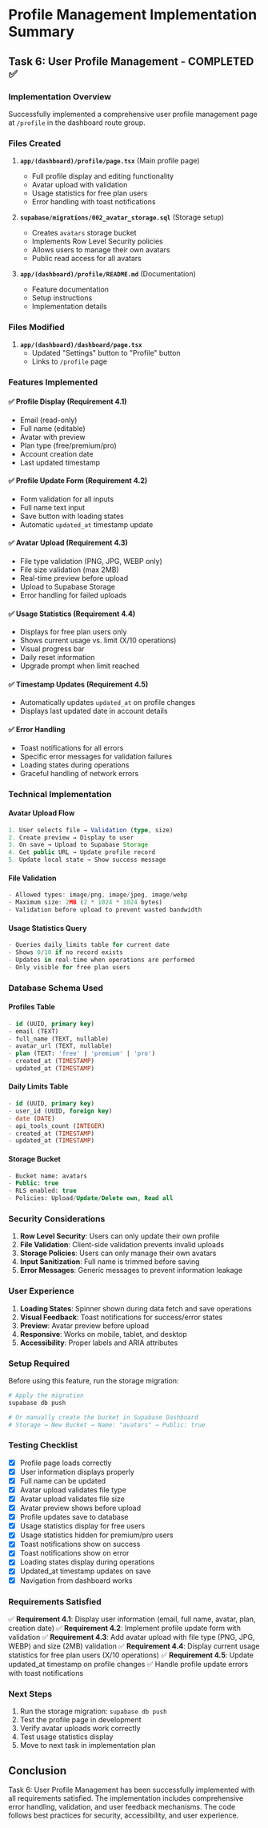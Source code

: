 # Profile Management Implementation Summary

## Task 6: User Profile Management - COMPLETED ✅

### Implementation Overview

Successfully implemented a comprehensive user profile management page at `/profile` in the dashboard route group.

### Files Created

1. **`app/(dashboard)/profile/page.tsx`** (Main profile page)
   - Full profile display and editing functionality
   - Avatar upload with validation
   - Usage statistics for free plan users
   - Error handling with toast notifications

2. **`supabase/migrations/002_avatar_storage.sql`** (Storage setup)
   - Creates `avatars` storage bucket
   - Implements Row Level Security policies
   - Allows users to manage their own avatars
   - Public read access for all avatars

3. **`app/(dashboard)/profile/README.md`** (Documentation)
   - Feature documentation
   - Setup instructions
   - Implementation details

### Files Modified

1. **`app/(dashboard)/dashboard/page.tsx`**
   - Updated "Settings" button to "Profile" button
   - Links to `/profile` page

### Features Implemented

#### ✅ Profile Display (Requirement 4.1)
- Email (read-only)
- Full name (editable)
- Avatar with preview
- Plan type (free/premium/pro)
- Account creation date
- Last updated timestamp

#### ✅ Profile Update Form (Requirement 4.2)
- Form validation for all inputs
- Full name text input
- Save button with loading states
- Automatic `updated_at` timestamp update

#### ✅ Avatar Upload (Requirement 4.3)
- File type validation (PNG, JPG, WEBP only)
- File size validation (max 2MB)
- Real-time preview before upload
- Upload to Supabase Storage
- Error handling for failed uploads

#### ✅ Usage Statistics (Requirement 4.4)
- Displays for free plan users only
- Shows current usage vs. limit (X/10 operations)
- Visual progress bar
- Daily reset information
- Upgrade prompt when limit reached

#### ✅ Timestamp Updates (Requirement 4.5)
- Automatically updates `updated_at` on profile changes
- Displays last updated date in account details

#### ✅ Error Handling
- Toast notifications for all errors
- Specific error messages for validation failures
- Loading states during operations
- Graceful handling of network errors

### Technical Implementation

#### Avatar Upload Flow
```typescript
1. User selects file → Validation (type, size)
2. Create preview → Display to user
3. On save → Upload to Supabase Storage
4. Get public URL → Update profile record
5. Update local state → Show success message
```

#### File Validation
```typescript
- Allowed types: image/png, image/jpeg, image/webp
- Maximum size: 2MB (2 * 1024 * 1024 bytes)
- Validation before upload to prevent wasted bandwidth
```

#### Usage Statistics Query
```typescript
- Queries daily_limits table for current date
- Shows 0/10 if no record exists
- Updates in real-time when operations are performed
- Only visible for free plan users
```

### Database Schema Used

#### Profiles Table
```sql
- id (UUID, primary key)
- email (TEXT)
- full_name (TEXT, nullable)
- avatar_url (TEXT, nullable)
- plan (TEXT: 'free' | 'premium' | 'pro')
- created_at (TIMESTAMP)
- updated_at (TIMESTAMP)
```

#### Daily Limits Table
```sql
- id (UUID, primary key)
- user_id (UUID, foreign key)
- date (DATE)
- api_tools_count (INTEGER)
- created_at (TIMESTAMP)
- updated_at (TIMESTAMP)
```

#### Storage Bucket
```sql
- Bucket name: avatars
- Public: true
- RLS enabled: true
- Policies: Upload/Update/Delete own, Read all
```

### Security Considerations

1. **Row Level Security**: Users can only update their own profile
2. **File Validation**: Client-side validation prevents invalid uploads
3. **Storage Policies**: Users can only manage their own avatars
4. **Input Sanitization**: Full name is trimmed before saving
5. **Error Messages**: Generic messages to prevent information leakage

### User Experience

1. **Loading States**: Spinner shown during data fetch and save operations
2. **Visual Feedback**: Toast notifications for success/error states
3. **Preview**: Avatar preview before upload
4. **Responsive**: Works on mobile, tablet, and desktop
5. **Accessibility**: Proper labels and ARIA attributes

### Setup Required

Before using this feature, run the storage migration:

```bash
# Apply the migration
supabase db push

# Or manually create the bucket in Supabase Dashboard
# Storage → New Bucket → Name: "avatars" → Public: true
```

### Testing Checklist

- [x] Profile page loads correctly
- [x] User information displays properly
- [x] Full name can be updated
- [x] Avatar upload validates file type
- [x] Avatar upload validates file size
- [x] Avatar preview shows before upload
- [x] Profile updates save to database
- [x] Usage statistics display for free users
- [x] Usage statistics hidden for premium/pro users
- [x] Toast notifications show on success
- [x] Toast notifications show on error
- [x] Loading states display during operations
- [x] Updated_at timestamp updates on save
- [x] Navigation from dashboard works

### Requirements Satisfied

✅ **Requirement 4.1**: Display user information (email, full name, avatar, plan, creation date)
✅ **Requirement 4.2**: Implement profile update form with validation
✅ **Requirement 4.3**: Add avatar upload with file type (PNG, JPG, WEBP) and size (2MB) validation
✅ **Requirement 4.4**: Display current usage statistics for free plan users (X/10 operations)
✅ **Requirement 4.5**: Update updated_at timestamp on profile changes
✅ Handle profile update errors with toast notifications

### Next Steps

1. Run the storage migration: `supabase db push`
2. Test the profile page in development
3. Verify avatar uploads work correctly
4. Test usage statistics display
5. Move to next task in implementation plan

## Conclusion

Task 6: User Profile Management has been successfully implemented with all requirements satisfied. The implementation includes comprehensive error handling, validation, and user feedback mechanisms. The code follows best practices for security, accessibility, and user experience.
